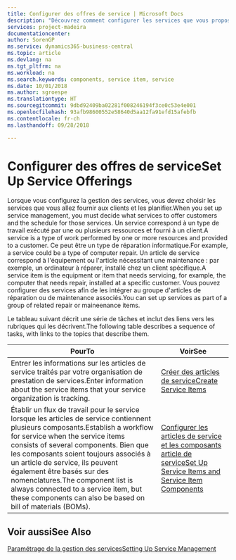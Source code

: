```yaml
---
title: Configurer des offres de service | Microsoft Docs
description: "Découvrez comment configurer les services que vous proposez à vos clients."
services: project-madeira
documentationcenter: 
author: SorenGP
ms.service: dynamics365-business-central
ms.topic: article
ms.devlang: na
ms.tgt_pltfrm: na
ms.workload: na
ms.search.keywords: components, service item, service
ms.date: 10/01/2018
ms.author: sgroespe
ms.translationtype: HT
ms.sourcegitcommit: 9dbd92409ba02281f008246194f3ce0c53e4e001
ms.openlocfilehash: 93afb98600552e58640d5aa12fa91efd15afebfb
ms.contentlocale: fr-ch
ms.lasthandoff: 09/28/2018

---
```


# <a name="set-up-service-offerings"></a><span data-ttu-id="5c7f6-103">Configurer des offres de service</span><span class="sxs-lookup"><span data-stu-id="5c7f6-103">Set Up Service Offerings</span></span>
<span data-ttu-id="5c7f6-104">Lorsque vous configurez la gestion des services, vous devez choisir les services que vous allez fournir aux clients et les planifier.</span><span class="sxs-lookup"><span data-stu-id="5c7f6-104">When you set up service management, you must decide what services to offer customers and the schedule for those services.</span></span> <span data-ttu-id="5c7f6-105">Un service correspond à un type de travail exécuté par une ou plusieurs ressources et fourni à un client.</span><span class="sxs-lookup"><span data-stu-id="5c7f6-105">A service is a type of work performed by one or more resources and provided to a customer.</span></span> <span data-ttu-id="5c7f6-106">Ce peut être un type de réparation informatique.</span><span class="sxs-lookup"><span data-stu-id="5c7f6-106">For example, a service could be a type of computer repair.</span></span> <span data-ttu-id="5c7f6-107">Un article de service correspond à l'équipement ou l'article nécessitant une maintenance : par exemple, un ordinateur à réparer, installé chez un client spécifique.</span><span class="sxs-lookup"><span data-stu-id="5c7f6-107">A service item is the equipment or item that needs servicing, for example, the computer that needs repair, installed at a specific customer.</span></span> <span data-ttu-id="5c7f6-108">Vous pouvez configurer des services afin de les intégrer au groupe d'articles de réparation ou de maintenance associés.</span><span class="sxs-lookup"><span data-stu-id="5c7f6-108">You can set up services as part of a group of related repair or maineenance items.</span></span>  
  
<span data-ttu-id="5c7f6-109">Le tableau suivant décrit une série de tâches et inclut des liens vers les rubriques qui les décrivent.</span><span class="sxs-lookup"><span data-stu-id="5c7f6-109">The following table describes a sequence of tasks, with links to the topics that describe them.</span></span>  
  
|<span data-ttu-id="5c7f6-110">**Pour**</span><span class="sxs-lookup"><span data-stu-id="5c7f6-110">**To**</span></span>|<span data-ttu-id="5c7f6-111">**Voir**</span><span class="sxs-lookup"><span data-stu-id="5c7f6-111">**See**</span></span>|  
|------------|-------------|  
|<span data-ttu-id="5c7f6-112">Entrer les informations sur les articles de service traités par votre organisation de prestation de services.</span><span class="sxs-lookup"><span data-stu-id="5c7f6-112">Enter information about the service items that your service organization is tracking.</span></span>|[<span data-ttu-id="5c7f6-113">Créer des articles de service</span><span class="sxs-lookup"><span data-stu-id="5c7f6-113">Create Service Items</span></span>](service-how-to-create-service-items.md)|  
|<span data-ttu-id="5c7f6-114">Établir un flux de travail pour le service lorsque les articles de service contiennent plusieurs composants.</span><span class="sxs-lookup"><span data-stu-id="5c7f6-114">Establish a workflow for service when the service items consists of several components.</span></span> <span data-ttu-id="5c7f6-115">Bien que les composants soient toujours associés à un article de service, ils peuvent également être basés sur des nomenclatures.</span><span class="sxs-lookup"><span data-stu-id="5c7f6-115">The component list is always connected to a service item, but these components can also be based on bill of materials (BOMs).</span></span>|[<span data-ttu-id="5c7f6-116">Configurer les articles de service et les composants article de service</span><span class="sxs-lookup"><span data-stu-id="5c7f6-116">Set Up Service Items and Service Item Components</span></span>](service-how-setup-service-items.md)|  
  
## <a name="see-also"></a><span data-ttu-id="5c7f6-117">Voir aussi</span><span class="sxs-lookup"><span data-stu-id="5c7f6-117">See Also</span></span>  
[<span data-ttu-id="5c7f6-118">Paramétrage de la gestion des services</span><span class="sxs-lookup"><span data-stu-id="5c7f6-118">Setting Up Service Management</span></span>](service-setup-service.md)   
